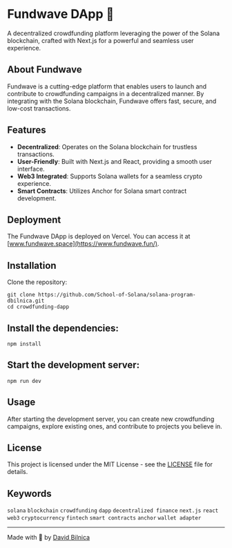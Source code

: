 # Fundwave DApp 🌊

A decentralized crowdfunding platform leveraging the power of the Solana blockchain, crafted with Next.js for a powerful and seamless user experience.

## About Fundwave

Fundwave is a cutting-edge platform that enables users to launch and contribute to crowdfunding campaigns in a decentralized manner. By integrating with the Solana blockchain, Fundwave offers fast, secure, and low-cost transactions.

## Features

- **Decentralized**: Operates on the Solana blockchain for trustless transactions.
- **User-Friendly**: Built with Next.js and React, providing a smooth user interface.
- **Web3 Integrated**: Supports Solana wallets for a seamless crypto experience.
- **Smart Contracts**: Utilizes Anchor for Solana smart contract development.

## Deployment

The Fundwave DApp is deployed on Vercel. You can access it at [www.fundwave.space](https://www.fundwave.fun/).

## Installation

Clone the repository:

```
git clone https://github.com/School-of-Solana/solana-program-dbilnica.git
cd crowdfunding-dapp
```

## Install the dependencies:

```
npm install
```

## Start the development server:

```
npm run dev
```

## Usage

After starting the development server, you can create new crowdfunding campaigns, explore existing ones, and contribute to projects you believe in.

## License

This project is licensed under the MIT License - see the [LICENSE](LICENSE) file for details.

## Keywords

`solana` `blockchain` `crowdfunding` `dapp` `decentralized finance` `next.js` `react` `web3` `cryptocurrency` `fintech` `smart contracts` `anchor` `wallet adapter`

---

Made with 💜 by [David Bilnica](mailto:hello@davidbilnica.cz)
